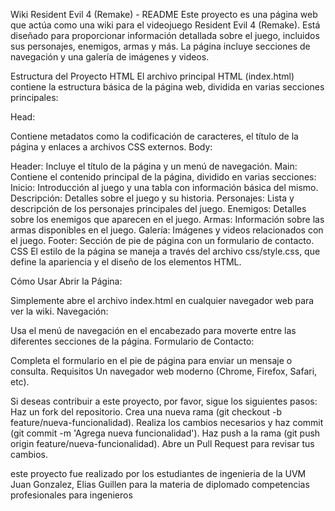 Wiki Resident Evil 4 (Remake) - README
Este proyecto es una página web que actúa como una wiki para el videojuego Resident Evil 4 (Remake). Está diseñado para proporcionar información detallada sobre el juego, incluidos sus personajes, enemigos, armas y más. La página incluye secciones de navegación y una galería de imágenes y videos.

Estructura del Proyecto
HTML
El archivo principal HTML (index.html) contiene la estructura básica de la página web, dividida en varias secciones principales:

Head:

Contiene metadatos como la codificación de caracteres, el título de la página y enlaces a archivos CSS externos.
Body:

Header: Incluye el título de la página y un menú de navegación.
Main: Contiene el contenido principal de la página, dividido en varias secciones:
Inicio: Introducción al juego y una tabla con información básica del mismo.
Descripción: Detalles sobre el juego y su historia.
Personajes: Lista y descripción de los personajes principales del juego.
Enemigos: Detalles sobre los enemigos que aparecen en el juego.
Armas: Información sobre las armas disponibles en el juego.
Galería: Imágenes y videos relacionados con el juego.
Footer: Sección de pie de página con un formulario de contacto.
CSS
El estilo de la página se maneja a través del archivo css/style.css, que define la apariencia y el diseño de los elementos HTML.

Cómo Usar
Abrir la Página:

Simplemente abre el archivo index.html en cualquier navegador web para ver la wiki.
Navegación:

Usa el menú de navegación en el encabezado para moverte entre las diferentes secciones de la página.
Formulario de Contacto:

Completa el formulario en el pie de página para enviar un mensaje o consulta.
Requisitos
Un navegador web moderno (Chrome, Firefox, Safari, etc).

Si deseas contribuir a este proyecto, por favor, sigue los siguientes pasos:
Haz un fork del repositorio.
Crea una nueva rama (git checkout -b feature/nueva-funcionalidad).
Realiza los cambios necesarios y haz commit (git commit -m 'Agrega nueva funcionalidad').
Haz push a la rama (git push origin feature/nueva-funcionalidad).
Abre un Pull Request para revisar tus cambios.

este proyecto fue realizado por los estudiantes de ingenieria de la UVM 
Juan Gonzalez, Elias Guillen para la materia de diplomado competencias profesionales para ingenieros
